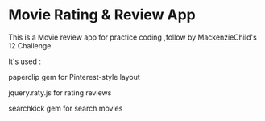 # Movie Rating & Review App
This is a Movie review app for practice coding ,follow by MackenzieChild's 12 Challenge.

It's used :

paperclip gem for Pinterest-style layout

jquery.raty.js for rating reviews

searchkick gem for search movies
